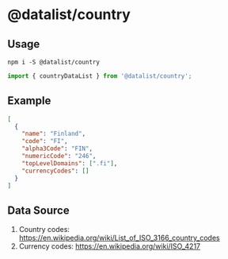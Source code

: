 # @datalist/country

## Usage

```
npm i -S @datalist/country
```

```js
import { countryDataList } from '@datalist/country';
```

## Example

```json
[
  {
    "name": "Finland",
    "code": "FI",
    "alpha3Code": "FIN",
    "numericCode": "246",
    "topLevelDomains": [".fi"],
    "currencyCodes": []
  }
]
```

## Data Source

1. Country codes: https://en.wikipedia.org/wiki/List_of_ISO_3166_country_codes
2. Currency codes: https://en.wikipedia.org/wiki/ISO_4217
